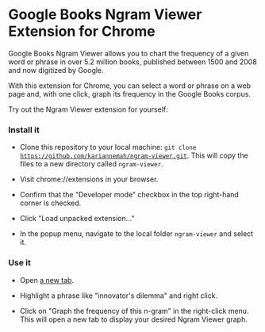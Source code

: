 Google Books Ngram Viewer Extension for Chrome
=====

Google Books Ngram Viewer allows you to chart the frequency of a given word or phrase in over 5.2 million books, published between 1500 and 2008 and now digitized by Google.

With this extension for Chrome, you can select a word or phrase on a web page and, with one click, graph its frequency in the Google Books corpus.

Try out the Ngram Viewer extension for yourself:

### Install it

* Clone this repository to your local machine: <code>git clone https://github.com/kariannemah/ngram-viewer.git</code>. This will copy the files to a new directory called <code>ngram-viewer</code>.

* Visit chrome://extensions in your browser.

* Confirm that the "Developer mode" checkbox in the top right-hand corner is checked.

* Click "Load unpacked extension…"

* In the popup menu, navigate to the local folder <code>ngram-viewer</code> and select it.

### Use it

* Open [a new tab](http://www.newyorker.com/magazine/2014/06/23/the-disruption-machine).

* Highlight a phrase like "innovator's dilemma" and right click.

* Click on "Graph the frequency of this n-gram" in the right-click menu. This will open a new tab to display your desired Ngram Viewer graph.
